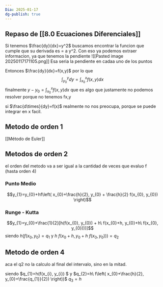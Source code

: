 ```yaml
---
Dia: 2025-01-17
dg-publish: true
---
```

## Repaso de [[8.0 Ecuaciones Diferenciales]]

Si tenemos $\frac{dy}{dx}=y^2$ buscamos encontrar la funcion que cumple que su derivada es = a y^2. Con eso ya podemos extraer informacion, ya que tenemos la pendiente 
![[Pasted image 20250117171105.png]]
Esa seria la pendiente en cadaa uno de los puntos

Entonces $\frac{dy}{dx}=f(x,y)$ por lo que $$\int^{y}_{y_{0}}dy= \int^{x}_{x_{0}}f(x,y)dx$$
finalmente ${y}-y_{0} = \int^{x}_{x_{0}}f(x,y)dx$ que es algo que justamente no  podemos resolver porque no tenemos fx,y

si $\frac{d\times}{dy}=f(x)$ realmente no nos preocupa, porque se puede integrar en x facil.

## Metodo de orden 1 
[[Método de Euler]]

## Metodos de orden 2
el orden del metodo va a ser igual a la cantidad de veces que evaluo f (hasta orden 4)
### Punto Medio 
$$y_{1}=y_{0}+hf\left( x_{0}+\frac{h}{2}, y_{0} + \frac{h}{2} f(x_{0}, y_{0}) \right)$$
### Runge - Kutta
$$y_{1}=y_{0}+\frac{1}{2}[h(f(x_{0}, y_{0}) + h\ f(x_{0}+h, y_{0}+h\ f(x_{0}, y_{0})))]$$
siendo $h(f(x_{0}, y_{0}) =q_{1}$ y $h\ f(x_{0}+h, y_{0}+h\ f(x_{0}, y_{0})))= q_{2}$


## Metodo de orden 4
aca el q2 no la calculo al final del intervalo, sino en la mitad. 

siendo $q_{1}=h(f(x_{i}, y_{i}) $ y
$q_{2}=h\ f\left( x_{0}+\frac{h}{2}, y_{0}+\frac{q_{1}}{2}) \right))$
$q_{3}= h$
